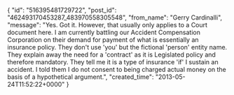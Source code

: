  {
   "id": "516395481729722",
   "post_id": "462493170453287_483970558305548",
   "from_name": "Gerry Cardinalli",
   "message": "Yes. Got it. However, that usually only applies to a Court document here. I am currently battling our Accident Compensation Corporation on their demand for payment of what is essentially an insurance policy. They don't use 'you' but the fictional 'person' entity name. They explain away the need for a 'contract' as it is Legislated policy and therefore mandatory. They tell me it is a type of insurance 'if' I sustain an accident. I told them I do not consent to being charged actual money on the basis of a hypothetical argument.",
   "created_time": "2013-05-24T11:52:22+0000"
 }
